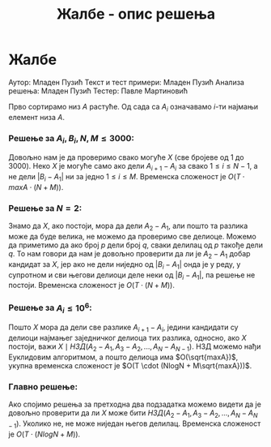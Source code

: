 ﻿---
title: Жалбе - опис решења
---

# Жалбе

Аутор: Младен Пузић
Текст и тест примери: Младен Пузић
Анализа решења: Младен Пузић
Тестер: Павле Мартиновић

Прво сортирамо низ $A$ растуће. Од сада са $A_i$ означавамо $i$-ти најмањи елемент низа $A$. 

### Решење за $A_i, B_i, N, M \leq 3000$:
Довољно нам је да проверимо свако могуће $X$ (све бројеве од $1$ до $3000$).  Неко $X$ је могуће само ако дели $A_{i+1}-A_i$ за свако $1 \leq i \leq N-1$, а не дели $|B_i-A_1|$ ни за једно $1 \leq i \leq M$. Временска сложеност је $O(T \cdot maxA \cdot (N+M))$.

### Решење за $N = 2$:
Знамо да $X$, ако постоји, мора да дели $A_2 - A_1$, али пошто та разлика може да буде велика, не можемо да проверимо све делиоце. Можемо да приметимо да ако број $p$ дели број $q$, сваки делилац од $p$ такође дели $q$. То нам говори да нам је довољно проверити да ли је $A_2 - A_1$ добар кандидат за $X$, јер ако не дели ниједно од $|B_i-A_1|$ онда је у реду, у супротном и сви његови делиоци деле неки од $|B_i-A_1|$, па решење не постоји. Временска сложеност је $O(T \cdot (N+M))$.

### Решење за $A_i \leq 10^6$:
Пошто $X$ мора да дели све разлике $A_{i+1}-A_i$, једини кандидати су делиоци најмањег заједничког делиоца тих разлика, односно, ако $X$ постоји, важи $X \mid НЗД(A_2-A_1, A_3-A_2, ..., A_N-A_{N-1})$. НЗД можемо нађи Еуклидовим алгоритмом, а пошто делиоца има $O(\sqrt{maxA})$, укупна временска сложеност је $O(T \cdot (NlogN + M\sqrt{maxA}))$. 

### Главно решење:
Ако спојимо решења за претходна два подзадатка можемо видети да је довољно проверити да ли $X$ може бити $НЗД(A_2-A_1, A_3-A_2, ..., A_N-A_{N-1})$. Уколико не, не може ниједан његов делилац. Временска сложеност је $O(T \cdot (NlogN + M))$.
